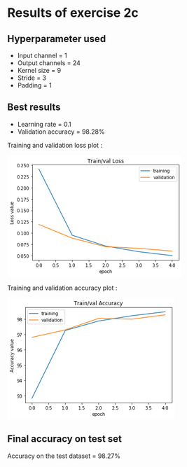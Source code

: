 # Results of exercise 2c
## Hyperparameter used
* Input channel = 1
* Output channels = 24
* Kernel size = 9
* Stride = 3
* Padding = 1

## Best results
* Learning rate = 0.1
* Validation accuracy = 98.28%

Training and validation loss plot :

![](images/loss.png)

Training and validation accuracy plot :

![](images/accuracy.png)

## Final accuracy on test set
Accuracy on the test dataset = 98.27%

